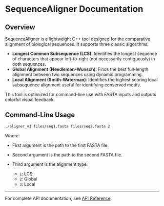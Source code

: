 # SequenceAligner Documentation

## Overview

SequenceAligner is a lightweight C++ tool designed for the comparative alignment of biological sequences. It supports three classic algorithms:

* **Longest Common Subsequence (LCS)**: Identifies the longest sequence of characters that appear left-to-right (not necessarily contiguously) in both sequences.
* **Global Alignment (Needleman-Wunsch)**: Finds the best full-length alignment between two sequences using dynamic programming.
* **Local Alignment (Smith-Waterman)**: Identifies the highest scoring local subsequence alignment useful for identifying conserved motifs.

This tool is optimized for command-line use with FASTA inputs and outputs colorful visual feedback.

## Command-Line Usage

```bash
./aligner_v1 files/seq1.fasta files/seq2.fasta 2
```

Where:

* First argument is the path to the first FASTA file.
* Second argument is the path to the second FASTA file.
* Third argument is the alignment type:

  * `1`: LCS
  * `2`: Global
  * `3`: Local

---

For complete API documentation, see [API Reference](https://github.com/bibymaths/SequenceAligner/docs/api/html/index.html).
